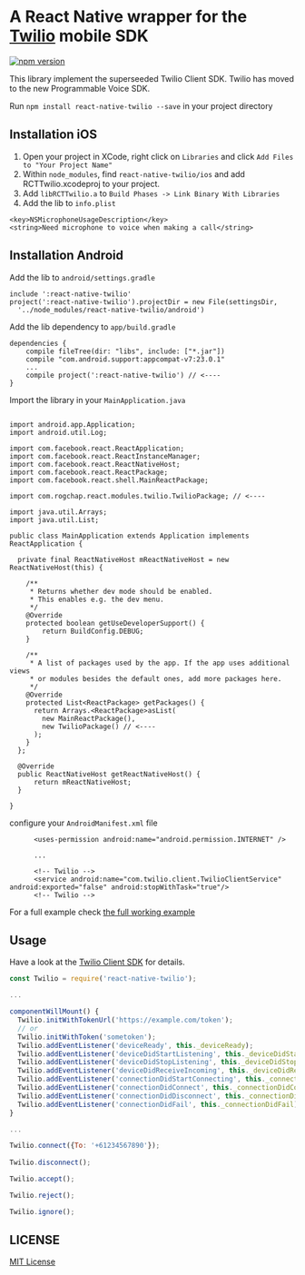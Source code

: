 # A React Native wrapper for the [Twilio](https://www.twilio.com) mobile SDK

[![npm version](https://badge.fury.io/js/react-native-twilio.svg)](https://badge.fury.io/js/react-native-twilio)

This library implement the superseeded Twilio Client SDK. Twilio has moved to the new Programmable Voice SDK.

Run `npm install react-native-twilio --save` in your project directory

## Installation iOS

1. Open your project in XCode, right click on `Libraries` and click `Add Files to "Your Project Name"`
2. Within `node_modules`, find `react-native-twilio/ios` and add RCTTwilio.xcodeproj to your project.
3. Add `libRCTTwilio.a` to `Build Phases -> Link Binary With Libraries`
4. Add the lib to `info.plist`
```
<key>NSMicrophoneUsageDescription</key>
<string>Need microphone to voice when making a call</string>
```

## Installation Android

Add the lib to `android/settings.gradle`

```
include ':react-native-twilio'
project(':react-native-twilio').projectDir = new File(settingsDir,
  '../node_modules/react-native-twilio/android')

```

Add the lib dependency to `app/build.gradle`

```
dependencies {
    compile fileTree(dir: "libs", include: ["*.jar"])
    compile "com.android.support:appcompat-v7:23.0.1"
    ...
    compile project(':react-native-twilio') // <----
}
```

Import the library in your `MainApplication.java`

```

import android.app.Application;
import android.util.Log;

import com.facebook.react.ReactApplication;
import com.facebook.react.ReactInstanceManager;
import com.facebook.react.ReactNativeHost;
import com.facebook.react.ReactPackage;
import com.facebook.react.shell.MainReactPackage;

import com.rogchap.react.modules.twilio.TwilioPackage; // <----

import java.util.Arrays;
import java.util.List;

public class MainApplication extends Application implements ReactApplication {

  private final ReactNativeHost mReactNativeHost = new ReactNativeHost(this) {

    /**
     * Returns whether dev mode should be enabled.
     * This enables e.g. the dev menu.
     */
    @Override
    protected boolean getUseDeveloperSupport() {
        return BuildConfig.DEBUG;
    }

    /**
     * A list of packages used by the app. If the app uses additional views
     * or modules besides the default ones, add more packages here.
     */
    @Override
    protected List<ReactPackage> getPackages() {
      return Arrays.<ReactPackage>asList(
        new MainReactPackage(),
        new TwilioPackage() // <----
      );
    }
  };

  @Override
  public ReactNativeHost getReactNativeHost() {
      return mReactNativeHost;
  }

}

```

configure your `AndroidManifest.xml` file

```
      <uses-permission android:name="android.permission.INTERNET" />

      ...

      <!-- Twilio -->
      <service android:name="com.twilio.client.TwilioClientService" android:exported="false" android:stopWithTask="true"/>
      <!-- Twilio -->
```

For a full example check [the full working example](RNTwilioExample)


## Usage

Have a look at the [Twilio Client SDK](https://www.twilio.com/docs/api/client) for details.

``` javascript
const Twilio = require('react-native-twilio');

...

componentWillMount() {
  Twilio.initWithTokenUrl('https://example.com/token');
  // or 
  Twilio.initWithToken('sometoken');
  Twilio.addEventListener('deviceReady', this._deviceReady);
  Twilio.addEventListener('deviceDidStartListening', this._deviceDidStartListening);
  Twilio.addEventListener('deviceDidStopListening', this._deviceDidStopListening);
  Twilio.addEventListener('deviceDidReceiveIncoming', this._deviceDidReceiveIncoming);
  Twilio.addEventListener('connectionDidStartConnecting', this._connectionDidStartConnecting);
  Twilio.addEventListener('connectionDidConnect', this._connectionDidConnect);
  Twilio.addEventListener('connectionDidDisconnect', this._connectionDidDisconnect);
  Twilio.addEventListener('connectionDidFail', this._connectionDidFail);
}

...

Twilio.connect({To: '+61234567890'});
  
Twilio.disconnect();

Twilio.accept();

Twilio.reject();

Twilio.ignore();
```

## LICENSE

[MIT License](LICENSE)
